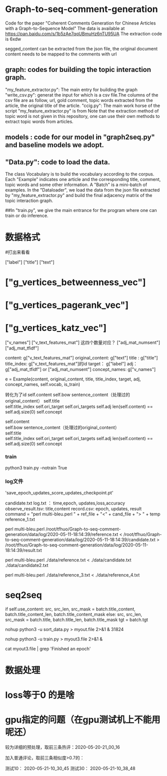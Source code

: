 # Graph-to-seq-comment-generation
Code for the paper "Coherent Comments Generation for Chinese Articles with a Graph-to-Sequence Model"
The data is available at https://pan.baidu.com/s/1b5zAe7qqUBmuHz6nTU95UA The extraction code is 6xdw

segged_content can be extracted from the json file, the original document content needs to be mapped to the comments with url 

## graph: codes for building the topic interaction graph. 
"my_feature_extractor.py": The main entry for building the graph
"write_csv.py": generat the input for which is a csv file.The columns of the csv file are as follow, url, gold comment, topic words extracted from the article, the original title of the article. 
"ccig.py":  The main work horse of the script "my_feature_extractor.py" is from
Note that the extraction method of topic word is not given in this repository, one can use their own methods to extract topic words from articles.


## models : code for our model in "graph2seq.py" and baseline models we adopt.

## "Data.py": code to load the data. 
The class Vocabulary is to build the vocabulary according to the corpus. 
Each "Example" indicates one article and the corresponding title, comment, topic words and some other information. 
A "Batch" is a mini-batch of examples. 
In the "Dataloader", we load the data from the json file extracted by "my_feature_extractor.py" and build the final adjacency matrix of the topic interaction graph. 

##In "train.py", we give the main entrance for the program where one can train or do inference.


# 数据格式
#打出来看看

["label"]
["title"]
["text"]
#   ["g_vertices_betweenness_vec"]
#   ["g_vertices_pagerank_vec"]
#   ["g_vertices_katz_vec"]

["v_names"]
["v_text_features_mat"]     这四个数量对应？
["adj_mat_numsent"]
["adj_mat_tfidf"]



content:  g["v_text_features_mat"]
original_content:  g["text"]
title :   g["title"]
title_index:  g["v_text_features_mat"]的id
target：  g["label"]
adj：     g["adj_mat_tfidf"]    or    ["adj_mat_numsent"]
concept_names:   g["v_names"]  

e = Example(content, original_content, title, title_index, target, adj, concept_names, self.vocab, is_train)


转化为了id
self.content
self.bow      sentence_content（处理过的original_content）
self.title    
self.title_index
self.ori_target      self.ori_targets
self.adj     len(self.content) == self.adj.size(0)
self.concept 




self.content                                                  
self.bow      sentence_content（处理过的original_content）     
self.title    
self.title_index
self.ori_target      self.ori_targets
self.adj     len(self.content) == self.adj.size(0)
self.concept 





### train
python3 train.py  -notrain True


### log文件
'save_epoch_updates_score_updates_checkpoint.pt'

candidate.txt
log.txt   ： time,epoch, updates,loss,accuracy
observe_result.tsv:  title,content
record.csv: epoch, updates, result
command = "perl multi-bleu.perl " + ref_file + "<" + cand_file + "> " + temp
reference_1.txt




perl multi-bleu.perl /root/tfhuo/Graph-to-seq-comment-generation/data/log/2020-05-11-18:14:39/reference.txt <    /root/tfhuo/Graph-to-seq-comment-generation/data/log/2020-05-11-18:14:39/candidate.txt    >  /root/tfhuo/Graph-to-seq-comment-generation/data/log/2020-05-11-18:14:39/result.txt 

perl multi-bleu.perl ./data/reference.txt  <   ./data/candidate.txt ./data/candidate2.txt 

perl multi-bleu.perl  ./data/reference_3.txt < ./data/reference_4.txt




# seq2seq
if self.use_content:
    src, src_len, src_mask = batch.title_content, batch.title_content_len, batch.title_content_mask
else:
    src, src_len, src_mask = batch.title, batch.title_len, batch.title_mask
tgt = batch.tgt




nohup python3 -u sort_data.py   > myout.file 2>&1 &
31824

nohup python3 -u train.py   > myout3.file 2>&1 &

cat myout3.file | grep 'Finished an epoch'

# 数据处理
# loss等于0 的是啥
# gpu指定的问题（在gpu测试机上不能用呢还）


较为详细的预处理，取前三条热评：2020-05-20-21_00_16

加入普通评论，取前三条相似度>0.7的：   


测试10： 2020-05-21-10_30_45
测试30： 2020-05-21-10_38_48